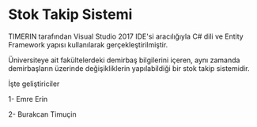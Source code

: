 # Stok Takip Sistemi

TIMERIN tarafından Visual Studio 2017 IDE'si aracılığıyla C# dili ve Entity Framework yapısı kullanılarak gerçekleştirilmiştir. 

Üniversiteye ait fakültelerdeki demirbaş bilgilerini içeren, aynı zamanda demirbaşların üzerinde değişikliklerin yapılabildiği bir stok takip sistemidir.

İşte geliştiriciler

1- Emre Erin

2- Burakcan Timuçin

